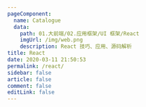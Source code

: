 ```yaml
---
pageComponent:
  name: Catalogue
  data:
    path: 01.大前端/02.应用框架/UI 框架/React
    imgUrl: /img/web.png
    description: React 技巧、应用、源码解析
title: React
date: 2020-03-11 21:50:53
permalink: /react/
sidebar: false
article: false
comment: false
editLink: false
---
```

